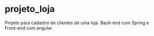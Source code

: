 # projeto_loja
Projeto para cadastro de clientes de uma loja. Back-end com Spring e Front-end com angular. 
